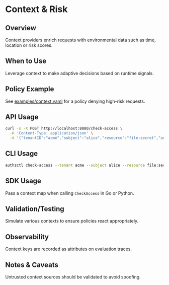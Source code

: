 # Context & Risk

## Overview
Context providers enrich requests with environmental data such as time, location or risk scores.

## When to Use
Leverage context to make adaptive decisions based on runtime signals.

## Policy Example
See [examples/context.yaml](../examples/context.yaml) for a policy denying high-risk requests.

## API Usage
```sh
curl -s -X POST http://localhost:8080/check-access \
  -H 'Content-Type: application/json' \
  -d '{"tenantID":"acme","subject":"alice","resource":"file:secret","action":"read","context":{"risk":"high"}}'
```

## CLI Usage
```sh
authzctl check-access --tenant acme --subject alice --resource file:secret --action read --context risk=high
```

## SDK Usage
Pass a context map when calling `CheckAccess` in Go or Python.

## Validation/Testing
Simulate various contexts to ensure policies react appropriately.

## Observability
Context keys are recorded as attributes on evaluation traces.

## Notes & Caveats
Untrusted context sources should be validated to avoid spoofing.

